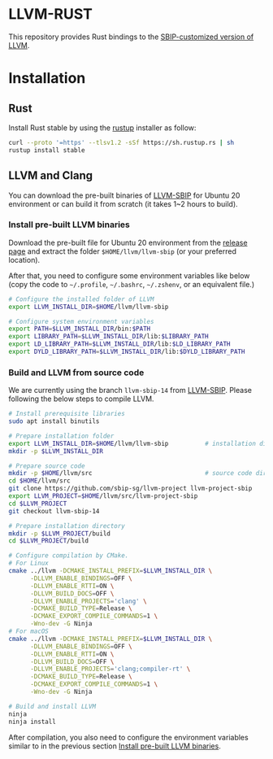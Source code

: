 LLVM-RUST
============

This repository provides Rust bindings to the [SBIP-customized version of
LLVM](https://github.com/sbip-sg/llvm-project).

# Installation

## Rust

Install Rust stable by using the [rustup](https://rustup.rs/) installer as follow:

```sh
curl --proto '=https' --tlsv1.2 -sSf https://sh.rustup.rs | sh
rustup install stable
```

## LLVM and Clang

You can download the pre-built binaries of [LLVM-SBIP](https://github.com/sbip-sg/llvm-project) for Ubuntu 20
environment or can build it from scratch (it takes 1~2 hours to build).

### Install pre-built LLVM binaries

Download the pre-built file for Ubuntu 20 environment from the [release page](https://github.com/sbip-sg/llvm-project/releases)
and extract the folder `$HOME/llvm/llvm-sbip` (or your preferred location).

After that, you need to configure some environment variables like below (copy
the code to `~/.profile`, `~/.bashrc`, `~/.zshenv`, or an equivalent file.)

```sh
# Configure the installed folder of LLVM
export LLVM_INSTALL_DIR=$HOME/llvm/llvm-sbip

# Configure system environment variables
export PATH=$LLVM_INSTALL_DIR/bin:$PATH
export LIBRARY_PATH=$LLVM_INSTALL_DIR/lib:$LIBRARY_PATH
export LD_LIBRARY_PATH=$LLVM_INSTALL_DIR/lib:$LD_LIBRARY_PATH
export DYLD_LIBRARY_PATH=$LLVM_INSTALL_DIR/lib:$DYLD_LIBRARY_PATH
```

### Build and LLVM from source code

We are currently using the branch `llvm-sbip-14` from [LLVM-SBIP](https://github.com/sbip-sg/llvm-project). Please
following the below steps to compile LLVM.


```sh
# Install prerequisite libraries
sudo apt install binutils

# Prepare installation folder
export LLVM_INSTALL_DIR=$HOME/llvm/llvm-sbip          # installation dir
mkdir -p $LLVM_INSTALL_DIR

# Prepare source code
mkdir -p $HOME/llvm/src                               # source code dir
cd $HOME/llvm/src
git clone https://github.com/sbip-sg/llvm-project llvm-project-sbip
export LLVM_PROJECT=$HOME/llvm/src/llvm-project-sbip
cd $LLVM_PROJECT
git checkout llvm-sbip-14

# Prepare installation directory
mkdir -p $LLVM_PROJECT/build
cd $LLVM_PROJECT/build

# Configure compilation by CMake.
# For Linux
cmake ../llvm -DCMAKE_INSTALL_PREFIX=$LLVM_INSTALL_DIR \
      -DLLVM_ENABLE_BINDINGS=OFF \
      -DLLVM_ENABLE_RTTI=ON \
      -DLLVM_BUILD_DOCS=OFF \
      -DLLVM_ENABLE_PROJECTS='clang' \
      -DCMAKE_BUILD_TYPE=Release \
      -DCMAKE_EXPORT_COMPILE_COMMANDS=1 \
      -Wno-dev -G Ninja
# For macOS
cmake ../llvm -DCMAKE_INSTALL_PREFIX=$LLVM_INSTALL_DIR \
      -DLLVM_ENABLE_BINDINGS=OFF \
      -DLLVM_ENABLE_RTTI=ON \
      -DLLVM_BUILD_DOCS=OFF \
      -DLLVM_ENABLE_PROJECTS='clang;compiler-rt' \
      -DCMAKE_BUILD_TYPE=Release \
      -DCMAKE_EXPORT_COMPILE_COMMANDS=1 \
      -Wno-dev -G Ninja

# Build and install LLVM
ninja
ninja install
```

After compilation, you also need to configure the environment variables similar
to in the previous section [Install pre-built LLVM binaries](#install-pre-built-llvm-binaries).
